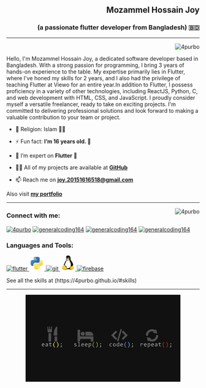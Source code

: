 <h2 align="right">Mozammel Hossain Joy</h2>
<h3 align="right">(a passionate flutter developer from Bangladesh) 🇧🇩</h3>

<hr/>

<p align="right"> <img src="https://komarev.com/ghpvc/?username=4purbo&label=Profile%20views&color=0e75b6&style=flat" alt="4purbo" /> </p>

Hello, I'm Mozammel Hossain Joy, a dedicated software developer based in Bangladesh. With a strong passion for programming, I bring 3 years of hands-on experience to the table. My expertise primarily lies in Flutter, where I've honed my skills for 2 years, and I also had the privilege of teaching Flutter at Viewo for an entire year.In addition to Flutter, I possess proficiency in a variety of other technologies, including ReactJS, Python, C, and web development with HTML, CSS, and JavaScript. I proudly consider myself a versatile freelancer, ready to take on exciting projects. I'm committed to delivering professional solutions and look forward to making a valuable contribution to your team or project.

- 🤲 Religion: Islam 🕌💙

- ⚡ Fun fact: **I’m 16 years old. 👀**

- 🔭 I’m expert on **Flutter 🩵**

- 👨‍💻 All of my projects are available at **[GitHub](https://github.com/4purbo?tab=repositories)**

- 📫 Reach me on **joy.20151616518@gmail.com**

Also visit **[my portfolio](https://4purbo.github.io)**
<hr/>

<p><img align="right" src="https://github-readme-streak-stats.herokuapp.com/?user=4purbo&theme=radical" alt="4purbo" /></p>


<h3 align="left">Connect with me:</h3>
<p align="left">
<!--  social medias  -->
<a href="https://dev.to/4purbo" target="blank"><img align="center" src="https://raw.githubusercontent.com/rahuldkjain/github-profile-readme-generator/master/src/images/icons/Social/devto.svg" alt="4purbo" height="30" width="40" /></a>
<a href="https://fb.com/generalcoding164" target="blank"><img align="center" src="https://raw.githubusercontent.com/rahuldkjain/github-profile-readme-generator/master/src/images/icons/Social/facebook.svg" alt="generalcoding164" height="30" width="40" /></a>
<a href="https://instagram.com/generalcoding164?igshid=ZDdkNTZiNTM=" target="blank"><img align="center" src="https://raw.githubusercontent.com/rahuldkjain/github-profile-readme-generator/master/src/images/icons/Social/instagram.svg" alt="generalcoding164" height="30" width="40" /></a>
<a href="https://www.youtube.com/channel/UC-kjowEjjeuk1BzfhcFKU9Q" target="blank"><img align="center" src="https://raw.githubusercontent.com/rahuldkjain/github-profile-readme-generator/master/src/images/icons/Social/youtube.svg" alt="generalcoding164" height="30" width="40" /></a>
</p>

<!-- Language & tools -->
<h3 align="left">Languages and Tools:</h3>
<p align="left"> 
<a href="https://flutter.dev" target="_blank" rel="noreferrer"> <img src="https://www.vectorlogo.zone/logos/flutterio/flutterio-icon.svg" alt="flutter" width="40" height="40"/> </a>
<a href="https://www.python.org" target="_blank" rel="noreferrer"> <img src="https://raw.githubusercontent.com/devicons/devicon/master/icons/python/python-original.svg" alt="python" width="40" height="40"/> </a>
<a href="https://git-scm.com/" target="_blank" rel="noreferrer"> <img src="https://www.vectorlogo.zone/logos/git-scm/git-scm-icon.svg" alt="git" width="40" height="40"/> </a>
<a href="https://www.linux.org/" target="_blank" rel="noreferrer"> <img src="https://raw.githubusercontent.com/devicons/devicon/master/icons/linux/linux-original.svg" alt="linux" width="40" height="40"/> </a>
<a href="https://firebase.google.com/" target="_blank" rel="noreferrer"> <img src="https://www.vectorlogo.zone/logos/firebase/firebase-icon.svg" alt="firebase" width="40" height="40"/> </a>
</p>
See all the skills at (https://4purbo.github.io/#skills)

<hr/>
<p align="center"><img src="https://github.com/4purbo/4purbo/blob/main/banner.jpg" width = 80%/></p>
